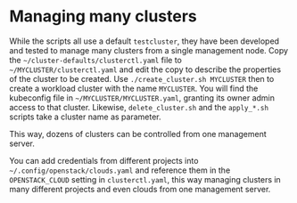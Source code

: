 # Managing many clusters

While the scripts all use a default `testcluster`, they have
been developed and tested to manage many clusters from a single management
node. Copy the `~/cluster-defaults/clusterctl.yaml` file to
`~/MYCLUSTER/clusterctl.yaml`
and edit the copy to describe the properties of the cluster to be created.
Use `./create_cluster.sh MYCLUSTER` then to create a workload cluster
with the name `MYCLUSTER`. You will find the kubeconfig file in
`~/MYCLUSTER/MYCLUSTER.yaml`, granting its owner admin access to that cluster.
Likewise, `delete_cluster.sh` and the `apply_*.sh` scripts take a
cluster name as parameter.

This way, dozens of clusters can be controlled from one management server.

You can add credentials from different projects into
`~/.config/openstack/clouds.yaml` and reference them in the `OPENSTACK_CLOUD`
setting in `clusterctl.yaml`, this way managing clusters in many different
projects and even clouds from one management server.
